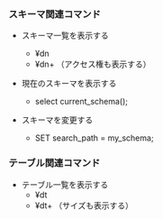 
### スキーマ関連コマンド

- スキーマ一覧を表示する
  - ¥dn
  - ¥dn+ （アクセス権も表示する）

- 現在のスキーマを表示する
  - select current_schema();

- スキーマを変更する
  - SET search_path = my_schema;

### テーブル関連コマンド

- テーブル一覧を表示する
  - ¥dt
  - ¥dt+ （サイズも表示する）
